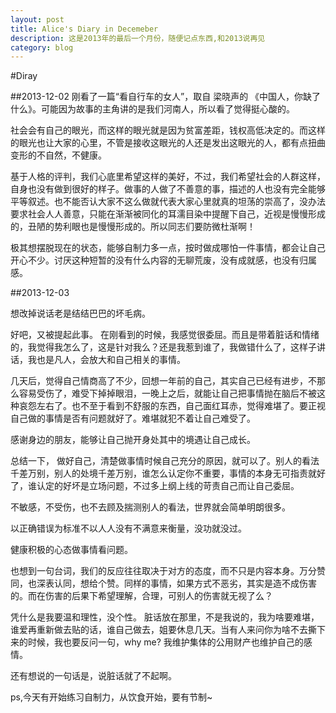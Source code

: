 ```yaml
---
layout: post
title: Alice's Diary in Decemeber
description: 这是2013年的最后一个月份，随便记点东西,和2013说再见
category: blog
---
```



#Diray

##2013-12-02
刚看了一篇“看自行车的女人”，取自 梁晓声的 《中国人，你缺了什么》。可能因为故事的主角讲的是我们河南人，所以看了觉得挺心酸的。

社会会有自己的眼光，而这样的眼光就是因为贫富差距，钱权高低决定的。而这样的眼光也让大家的心里，不管是接收这眼光的人还是发出这眼光的人，都有点扭曲变形的不自然，不健康。

基于人格的评判，我们心底里希望这样的美好，不过，我们希望社会的人群这样，自身也没有做到很好的样子。做事的人做了不善意的事，描述的人也没有完全能够平等叙述。也不能否认大家不这么做就代表大家心里就真的坦荡的崇高了，没办法要求社会人人善意，只能在渐渐被同化的耳濡目染中提醒下自己，近视是慢慢形成的，丑陋的势利眼也是慢慢形成的。所以同志们要防微杜渐啊！

极其想摆脱现在的状态，能够自制力多一点，按时做成哪怕一件事情，都会让自己开心不少。讨厌这种短暂的没有什么内容的无聊荒废，没有成就感，也没有归属感。

##2013-12-03

想改掉说话老是结结巴巴的坏毛病。


好吧，又被提起此事。
在刚看到的时候，我感觉很委屈。而且是带着脏话和情绪的，我觉得我怎么了，这是针对我么？还是我惹到谁了，我做错什么了，这样子讲话，我也是凡人，会放大和自己相关的事情。

几天后，觉得自己情商高了不少，回想一年前的自己，其实自己已经有进步，不那么容易受伤了，难受下掉掉眼泪，一晚上之后，就能让自己把事情抛在脑后不被这种哀怨左右了。也不至于看到不舒服的东西，自己面红耳赤，觉得难堪了。要正视自己做的事情是否有问题就好了。难堪就犯不着让自己难受了。

感谢身边的朋友，能够让自己抛开身处其中的境遇让自己成长。

总结一下，
做好自己，清楚做事情时候自己充分的原因，就可以了。别人的看法千差万别，别人的处境千差万别，谁怎么认定你不重要，事情的本身无可指责就好了，谁认定的好坏是立场问题，不过多上纲上线的苛责自己而让自己委屈。

不敏感，不受伤，也不去顾及揣测别人的看法，世界就会简单明朗很多。

以正确错误为标准不以人人没有不满意来衡量，没功就没过。

健康积极的心态做事情看问题。

也想到一句台词，我们的反应往往取决于对方的态度，而不只是内容本身。万分赞同，也深表认同，想给个赞。同样的事情，如果方式不恶劣，其实是造不成伤害的。而在伤害的后果下希望理解，合理，可别人的伤害就无视了么？

凭什么是我要温和理性，没个性。
脏话放在那里，不是我说的，我为啥要难堪，谁爱再重新做去贴的话，谁自己做去，姐要休息几天。当有人来问你为啥不去撕下来的时候，我也要反问一句，why me? 我维护集体的公用财产也维护自己的感情。

还有想说的一句话是，说脏话就了不起啊。


ps,今天有开始练习自制力，从饮食开始，要有节制~


